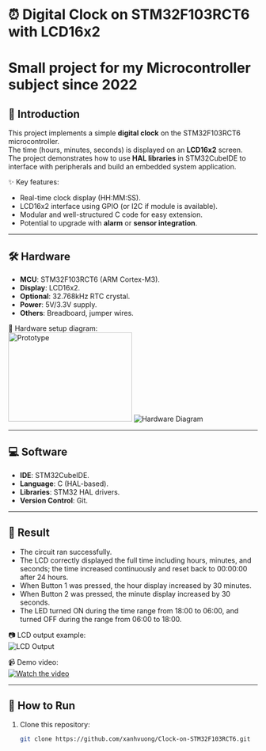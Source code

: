 # ⏰ Digital Clock on STM32F103RCT6 with LCD16x2
# Small project for my Microcontroller subject since 2022

## 📖 Introduction
This project implements a simple **digital clock** on the STM32F103RCT6 microcontroller.  
The time (hours, minutes, seconds) is displayed on an **LCD16x2** screen.  
The project demonstrates how to use **HAL libraries** in STM32CubeIDE to interface with peripherals and build an embedded system application.

✨ Key features:
- Real-time clock display (HH:MM:SS).
- LCD16x2 interface using GPIO (or I2C if module is available).
- Modular and well-structured C code for easy extension.
- Potential to upgrade with **alarm** or **sensor integration**.

---

## 🛠️ Hardware
- **MCU**: STM32F103RCT6 (ARM Cortex-M3).  
- **Display**: LCD16x2.  
- **Optional**: 32.768kHz RTC crystal.  
- **Power**: 5V/3.3V supply.  
- **Others**: Breadboard, jumper wires.  

📌 Hardware setup diagram:  
<img src="https://github.com/xanhvuong/images/blob/master/GPIO_PIN.png" alt="Prototype" width="250" height="180"/>
![Hardware Diagram](https://github.com/xanhvuong/images/blob/master/GPIO_PIN.png)  


---

## 💻 Software
- **IDE**: STM32CubeIDE.  
- **Language**: C (HAL-based).  
- **Libraries**: STM32 HAL drivers.  
- **Version Control**: Git.  

---

## 🎥 Result
- The circuit ran successfully.
- The LCD correctly displayed the full time including hours, minutes, and seconds; the time increased continuously and reset back to 00:00:00 after 24 hours.
- When Button 1 was pressed, the hour display increased by 30 minutes.
- When Button 2 was pressed, the minute display increased by 30 seconds.
- The LED turned ON during the time range from 18:00 to 06:00, and turned OFF during the range from 06:00 to 18:00.
  
📷 LCD output example:  
![LCD Output](images/lcd_output.png)  

📹 Demo video:  
[![Watch the video](images/demo_thumbnail.png)](https://youtu.be/your-demo-link)  

---

## 🚀 How to Run
1. Clone this repository:
   ```bash
   git clone https://github.com/xanhvuong/Clock-on-STM32F103RCT6.git
